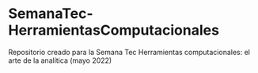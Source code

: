 # SemanaTec-HerramientasComputacionales
Repositorio creado para la Semana Tec Herramientas computacionales: el arte de la analítica (mayo 2022)

